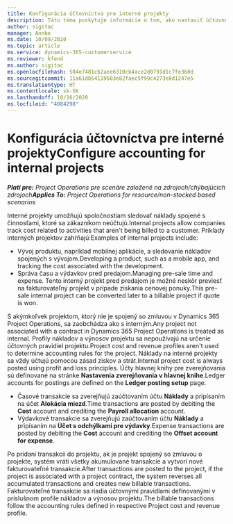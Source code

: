 ```yaml
---
title: Konfigurácia účtovníctva pre interné projekty
description: Táto téma poskytuje informácie o tom, ako nastaviť účtovné postupy pre interné projekty v aplikácii Project Operations.
author: sigitac
manager: Annbe
ms.date: 10/09/2020
ms.topic: article
ms.service: dynamics-365-customerservice
ms.reviewer: kfend
ms.author: sigitac
ms.openlocfilehash: 504e7481cb2aee6310cb4ace2d0791d1c7fe360d
ms.sourcegitcommit: 11a61db54119503e82faec5f99c4273e8d1247e5
ms.translationtype: HT
ms.contentlocale: sk-SK
ms.lasthandoff: 10/16/2020
ms.locfileid: "4084298"
---
```

# <a name="configure-accounting-for-internal-projects"></a><span data-ttu-id="ae667-103">Konfigurácia účtovníctva pre interné projekty</span><span class="sxs-lookup"><span data-stu-id="ae667-103">Configure accounting for internal projects</span></span>

<span data-ttu-id="ae667-104">_**Platí pre:** Project Operations pre scenáre založené na zdrojoch/chýbajúcich zdrojoch_</span><span class="sxs-lookup"><span data-stu-id="ae667-104">_**Applies To:** Project Operations for resource/non-stocked based scenarios_</span></span>

<span data-ttu-id="ae667-105">Interné projekty umožňujú spoločnostiam sledovať náklady spojené s činnosťami, ktoré sa zákazníkom neúčtujú.</span><span class="sxs-lookup"><span data-stu-id="ae667-105">Internal projects allow companies track cost related to activities that aren't being billed to a customer.</span></span> <span data-ttu-id="ae667-106">Príklady interných projektov zahŕňajú:</span><span class="sxs-lookup"><span data-stu-id="ae667-106">Examples of internal projects include:</span></span>

- <span data-ttu-id="ae667-107">Vývoj produktu, napríklad mobilnej aplikácie, a sledovanie nákladov spojených s vývojom.</span><span class="sxs-lookup"><span data-stu-id="ae667-107">Developing a product, such as a mobile app, and tracking the cost associated with the development.</span></span>
- <span data-ttu-id="ae667-108">Správa času a výdavkov pred predajom.</span><span class="sxs-lookup"><span data-stu-id="ae667-108">Managing pre-sale time and expense.</span></span> <span data-ttu-id="ae667-109">Tento interný projekt pred predajom je možné neskôr previesť na fakturovateľný projekt v prípade získania cenovej ponuky.</span><span class="sxs-lookup"><span data-stu-id="ae667-109">This pre-sale internal project can be converted later to a billable project if quote is won.</span></span>

<span data-ttu-id="ae667-110">S akýmkoľvek projektom, ktorý nie je spojený so zmluvou v Dynamics 365 Project Operations, sa zaobchádza ako s interným.</span><span class="sxs-lookup"><span data-stu-id="ae667-110">Any project not associated with a contract in Dynamics 365 Project Operations is treated as internal.</span></span> <span data-ttu-id="ae667-111">Profily nákladov a výnosov projektu sa nepoužívajú na určenie účtovných pravidiel projektu.</span><span class="sxs-lookup"><span data-stu-id="ae667-111">Project cost and revenue profiles aren't used to determine accounting rules for the project.</span></span> <span data-ttu-id="ae667-112">Náklady na interné projekty sa vždy účtujú pomocou zásad ziskov a strát.</span><span class="sxs-lookup"><span data-stu-id="ae667-112">Internal project cost is always posted using profit and loss principles.</span></span> <span data-ttu-id="ae667-113">Účty hlavnej knihy pre zverejňovania sú definované na stránke **Nastavenia zverejňovania v hlavnej knihe**.</span><span class="sxs-lookup"><span data-stu-id="ae667-113">Ledger accounts for postings are defined on the **Ledger posting setup** page.</span></span>

- <span data-ttu-id="ae667-114">Časové transakcie sa zverejňujú zaúčtovaním účtu **Náklady** a pripísaním na účet **Alokácia miezd**.</span><span class="sxs-lookup"><span data-stu-id="ae667-114">Time transactions are posted by debiting the **Cost** account and crediting the **Payroll allocation** account.</span></span>
- <span data-ttu-id="ae667-115">Výdavkové transakcie sa zverejňujú zaúčtovaním účtu **Náklady** a pripísaním na **Účet s odchýlkami pre výdavky**.</span><span class="sxs-lookup"><span data-stu-id="ae667-115">Expense transactions are posted by debiting the **Cost** account and crediting the **Offset account for expense**.</span></span>

<span data-ttu-id="ae667-116">Po pridaní transakcií do projektu, ak je projekt spojený so zmluvou o projekte, systém vráti všetky akumulované transakcie a vytvorí nové fakturovateľné transakcie.</span><span class="sxs-lookup"><span data-stu-id="ae667-116">After transactions are posted to the project, if the project is associated with a project contract, the system reverses all accumulated transactions and creates new billable transactions.</span></span> <span data-ttu-id="ae667-117">Fakturovateľné transakcie sa riadia účtovnými pravidlami definovanými v príslušnom profile nákladov a výnosov projektu.</span><span class="sxs-lookup"><span data-stu-id="ae667-117">The billable transactions follow the accounting rules defined in respective Project cost and revenue profile.</span></span>


